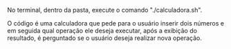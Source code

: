 No terminal, dentro da pasta, execute o comando "./calculadora.sh".

O código é uma calculadora que pede para o usuário inserir dois números e em seguida qual operação ele deseja executar, após a exibição do resultado, é perguntado se o usuário deseja realizar nova operação.
